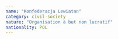 ```yaml
---
name: "Konfederacja Lewiatan"
category: civil-society
nature: "Organisation à but non lucratif"
nationality: POL
---
```

    